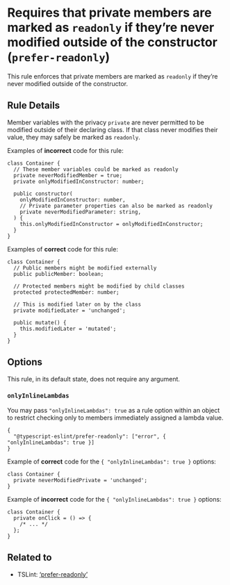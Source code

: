 Requires that private members are marked as `readonly` if they’re never modified outside of the constructor (`prefer-readonly`)
===============================================================================================================================

This rule enforces that private members are marked as `readonly` if they’re never modified outside of the constructor.

Rule Details
------------

Member variables with the privacy `private` are never permitted to be modified outside of their declaring class. If that class never modifies their value, they may safely be marked as `readonly`.

Examples of **incorrect** code for this rule:

    class Container {
      // These member variables could be marked as readonly
      private neverModifiedMember = true;
      private onlyModifiedInConstructor: number;

      public constructor(
        onlyModifiedInConstructor: number,
        // Private parameter properties can also be marked as readonly
        private neverModifiedParameter: string,
      ) {
        this.onlyModifiedInConstructor = onlyModifiedInConstructor;
      }
    }

Examples of **correct** code for this rule:

    class Container {
      // Public members might be modified externally
      public publicMember: boolean;

      // Protected members might be modified by child classes
      protected protectedMember: number;

      // This is modified later on by the class
      private modifiedLater = 'unchanged';

      public mutate() {
        this.modifiedLater = 'mutated';
      }
    }

Options
-------

This rule, in its default state, does not require any argument.

### `onlyInlineLambdas`

You may pass `"onlyInlineLambdas": true` as a rule option within an object to restrict checking only to members immediately assigned a lambda value.

    {
      "@typescript-eslint/prefer-readonly": ["error", { "onlyInlineLambdas": true }]
    }

Example of **correct** code for the `{ "onlyInlineLambdas": true }` options:

    class Container {
      private neverModifiedPrivate = 'unchanged';
    }

Example of **incorrect** code for the `{ "onlyInlineLambdas": true }` options:

    class Container {
      private onClick = () => {
        /* ... */
      };
    }

Related to
----------

-   TSLint: [‘prefer-readonly’](https://palantir.github.io/tslint/rules/prefer-readonly)
